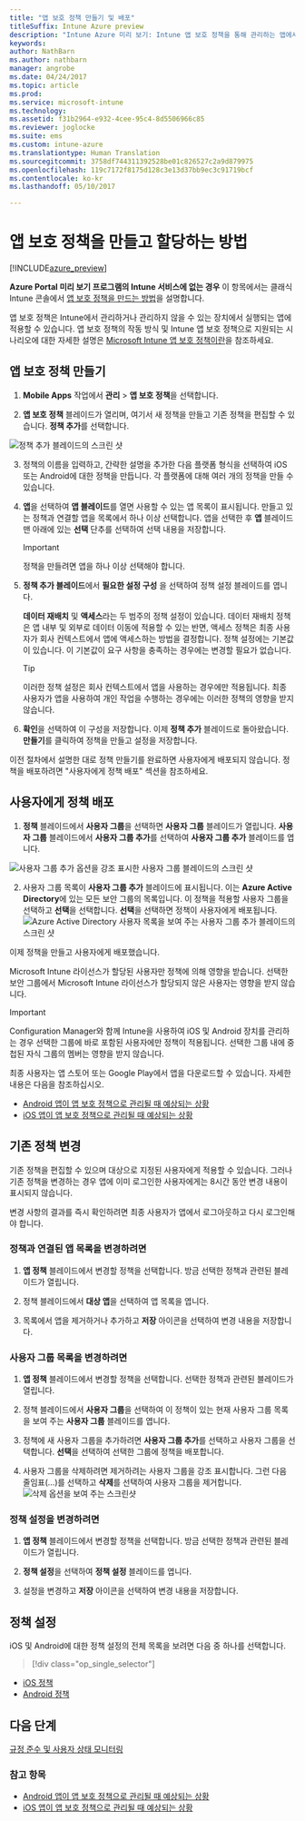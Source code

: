```yaml
---
title: "앱 보호 정책 만들기 및 배포"
titleSuffix: Intune Azure preview
description: "Intune Azure 미리 보기: Intune 앱 보호 정책을 통해 관리하는 앱에서 사용되는 회사 데이터를 보호하는 방법을 알아봅니다."
keywords: 
author: NathBarn
ms.author: nathbarn
manager: angrobe
ms.date: 04/24/2017
ms.topic: article
ms.prod: 
ms.service: microsoft-intune
ms.technology: 
ms.assetid: f31b2964-e932-4cee-95c4-8d5506966c85
ms.reviewer: joglocke
ms.suite: ems
ms.custom: intune-azure
ms.translationtype: Human Translation
ms.sourcegitcommit: 3758df744311392528be01c826527c2a9d879975
ms.openlocfilehash: 119c7172f8175d128c3e13d37bb9ec3c91719bcf
ms.contentlocale: ko-kr
ms.lasthandoff: 05/10/2017

---
```


# <a name="how-to-create-and-assign-app-protection-policies"></a>앱 보호 정책을 만들고 할당하는 방법

[!INCLUDE[azure_preview](../includes/azure_preview.md)]

**Azure Portal 미리 보기 프로그램의 Intune 서비스에 없는 경우** 이 항목에서는 클래식 Intune 콘솔에서 [앱 보호 정책을 만드는 방법](https://docs.microsoft.com/intune/deploy-use/create-and-deploy-mobile-app-management-policies-with-microsoft-intune)을 설명합니다.

앱 보호 정책은 Intune에서 관리하거나 관리하지 않을 수 있는 장치에서 실행되는 앱에 적용할 수 있습니다. 앱 보호 정책의 작동 방식 및 Intune 앱 보호 정책으로 지원되는 시나리오에 대한 자세한 설명은 [Microsoft Intune 앱 보호 정책이란](what-is-app-protection-policy.md)을 참조하세요.

##  <a name="create-an-app-protection-policy"></a>앱 보호 정책 만들기
1.  **Mobile Apps** 작업에서 **관리** > **앱 보호 정책**을 선택합니다.

2.  **앱 보호 정책** 블레이드가 열리며, 여기서 새 정책을 만들고 기존 정책을 편집할 수 있습니다. **정책 추가**를 선택합니다.

  ![정책 추가 블레이드의 스크린 샷](../media/app-protection-add-policy.png)

3.  정책의 이름을 입력하고, 간략한 설명을 추가한 다음 플랫폼 형식을 선택하여 iOS 또는 Android에 대한 정책을 만듭니다. 각 플랫폼에 대해 여러 개의 정책을 만들 수 있습니다.

4.  **앱**을 선택하여 **앱 블레이드**를 열면 사용할 수 있는 앱 목록이 표시됩니다. 만들고 있는 정책과 연결할 앱을 목록에서 하나 이상 선택합니다. 앱을 선택한 후 **앱** 블레이드 맨 아래에 있는 **선택** 단추를 선택하여 선택 내용을 저장합니다.

    > [!IMPORTANT]
    > 정책을 만들려면 앱을 하나 이상 선택해야 합니다.

5.  **정책 추가 블레이드**에서 **필요한 설정 구성** 을 선택하여 정책 설정 블레이드를 엽니다.

    **데이터 재배치** 및 **액세스**라는 두 범주의 정책 설정이 있습니다.  데이터 재배치 정책은 앱 내부 및 외부로 데이터 이동에 적용할 수 있는 반면, 액세스 정책은 최종 사용자가 회사 컨텍스트에서 앱에 액세스하는 방법을 결정합니다.
    정책 설정에는 기본값이 있습니다. 이 기본값이 요구 사항을 충족하는 경우에는 변경할 필요가 없습니다.

    > [!TIP]
    > 이러한 정책 설정은 회사 컨텍스트에서 앱을 사용하는 경우에만 적용됩니다.  최종 사용자가 앱을 사용하여 개인 작업을 수행하는 경우에는 이러한 정책의 영향을 받지 않습니다.



6.  **확인**을 선택하여 이 구성을 저장합니다. 이제 **정책 추가** 블레이드로 돌아왔습니다. **만들기**를 클릭하여 정책을 만들고 설정을 저장합니다.


이전 절차에서 설명한 대로 정책 만들기를 완료하면 사용자에게 배포되지 않습니다. 정책을 배포하려면 "사용자에게 정책 배포" 섹션을 참조하세요.

## <a name="deploy-a-policy-to-users"></a>사용자에게 정책 배포

1.  **정책** 블레이드에서  **사용자 그룹**을 선택하면 **사용자 그룹** 블레이드가 열립니다. **사용자 그룹** 블레이드에서 **사용자 그룹 추가**를 선택하여 **사용자 그룹 추가** 블레이드를 엽니다.

  ![사용자 그룹 추가 옵션을 강조 표시한 사용자 그룹 블레이드의 스크린 샷](../media/app-protection-policy-add-users.png)

2.  사용자 그룹 목록이 **사용자 그룹 추가** 블레이드에 표시됩니다. 이는 **Azure Active Directory**에 있는 모든 보안 그룹의 목록입니다. 이 정책을 적용할 사용자 그룹을 선택하고 **선택**을 선택합니다. **선택**을 선택하면 정책이 사용자에게 배포됩니다.
  ![Azure Active Directory 사용자 목록을 보여 주는 사용자 그룹 추가 블레이드의 스크린 샷](../media/azure-ad-user-group-list.png)

이제 정책을 만들고 사용자에게 배포했습니다.

Microsoft Intune 라이선스가 할당된 사용자만 정책에 의해 영향을 받습니다. 선택한 보안 그룹에서 Microsoft Intune 라이선스가 할당되지 않은 사용자는 영향을 받지 않습니다.

>[!IMPORTANT]
> Configuration Manager와 함께 Intune을 사용하여 iOS 및 Android 장치를 관리하는 경우 선택한 그룹에 바로 포함된 사용자에만 정책이 적용됩니다. 선택한 그룹 내에 중첩된 자식 그룹의 멤버는 영향을 받지 않습니다.

최종 사용자는 앱 스토어 또는 Google Play에서 앱을 다운로드할 수 있습니다. 자세한 내용은 다음을 참조하십시오.
* [Android 앱이 앱 보호 정책으로 관리될 때 예상되는 상황](app-protection-enabled-android-apps.md)
* [iOS 앱이 앱 보호 정책으로 관리될 때 예상되는 상황](app-protection-enabled-ios-apps.md)

##  <a name="change-existing-policies"></a>기존 정책 변경
기존 정책을 편집할 수 있으며 대상으로 지정된 사용자에게 적용할 수 있습니다. 그러나 기존 정책을 변경하는 경우 앱에 이미 로그인한 사용자에게는 8시간 동안 변경 내용이 표시되지 않습니다.

변경 사항의 결과를 즉시 확인하려면 최종 사용자가 앱에서 로그아웃하고 다시 로그인해야 합니다.

### <a name="to-change-the-list-of-apps-associated-with-the-policy"></a>정책과 연결된 앱 목록을 변경하려면

1.  **앱 정책** 블레이드에서 변경할 정책을 선택합니다. 방금 선택한 정책과 관련된 블레이드가 열립니다.

2.  정책 블레이드에서 **대상 앱**을 선택하여 앱 목록을 엽니다.

3.  목록에서 앱을 제거하거나 추가하고 **저장** 아이콘을 선택하여 변경 내용을 저장합니다.

### <a name="to-change-the-list-of-user-groups"></a>사용자 그룹 목록을 변경하려면

1.  **앱 정책** 블레이드에서 변경할 정책을 선택합니다. 선택한 정책과 관련된 블레이드가 열립니다.

2.  정책 블레이드에서 **사용자 그룹**을 선택하여 이 정책이 있는 현재 사용자 그룹 목록을 보여 주는 **사용자 그룹** 블레이드를 엽니다.

3.  정책에 새 사용자 그룹을 추가하려면 **사용자 그룹 추가**를 선택하고 사용자 그룹을 선택합니다. **선택**을 선택하여 선택한 그룹에 정책을 배포합니다.

4.  사용자 그룹을 삭제하려면 제거하려는 사용자 그룹을 강조 표시합니다. 그런 다음 줄임표(…)를 선택하고 **삭제**를 선택하여 사용자 그룹을 제거합니다.
  ![삭제 옵션을 보여 주는 스크린샷](../media/app-protection-policy-delete-user.png)

### <a name="to-change-policy-settings"></a>정책 설정을 변경하려면

1.  **앱 정책** 블레이드에서 변경할 정책을 선택합니다. 방금 선택한 정책과 관련된 블레이드가 열립니다.


2.  **정책 설정**을 선택하여 **정책 설정** 블레이드를 엽니다.

3.  설정을 변경하고 **저장** 아이콘을 선택하여 변경 내용을 저장합니다.

## <a name="policy-settings"></a>정책 설정
iOS 및 Android에 대한 정책 설정의 전체 목록을 보려면 다음 중 하나를 선택합니다.

> [!div class="op_single_selector"]
- [iOS 정책](ios-app-protection-policy-settings.md)
- [Android 정책](android-app-protection-policy-settings.md)

## <a name="next-steps"></a>다음 단계
[규정 준수 및 사용자 상태 모니터링](monitor-app-protection-policies-with-microsoft-intune.md)

### <a name="see-also"></a>참고 항목
* [Android 앱이 앱 보호 정책으로 관리될 때 예상되는 상황](app-protection-enabled-android-apps.md)
* [iOS 앱이 앱 보호 정책으로 관리될 때 예상되는 상황](app-protection-enabled-ios-apps.md)

